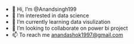 - 👋 Hi, I’m @Anandsingh199
- 👀 I’m interested in data science 
- 🌱 I’m currently learning data visulization
- 💞️ I’m looking to collaborate on power bi project
- 📫 To reach me anandashok1997@gmail.com
  

<!---
Anandsingh199/Anandsingh199 is a ✨ special ✨ repository because its `README.md` (this file) appears on your GitHub profile.
You can click the Preview link to take a look at your changes.
--->
